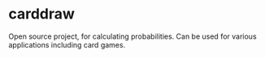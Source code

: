 # carddraw
Open source project, for calculating probabilities. Can be used for various applications including card games.
